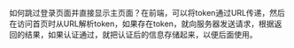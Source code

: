 如何跳过登录页面并直接显示主页面？在前端，可以将token通过URL传递，然后在访问首页时从URL解析token，如果存在token，就向服务器发送请求，根据返回的结果，如果认证通过，就把认证后的信息存储起来，以便后面使用。
